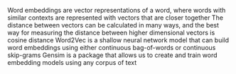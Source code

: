 Word embeddings are vector representations of a word, where words with similar contexts are represented with vectors that are closer together
The distance between vectors can be calculated in many ways, and the best way for measuring the distance between higher dimensional vectors is cosine distance
Word2Vec is a shallow neural network model that can build word embeddings using either continuous bag-of-words or continuous skip-grams
Gensim is a package that allows us to create and train word embedding models using any corpus of text
